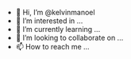 - 👋 Hi, I’m @kelvinmanoel
- 👀 I’m interested in ...
- 🌱 I’m currently learning ...
- 💞️ I’m looking to collaborate on ...
- 📫 How to reach me ...

<!---
kelvinmanoel/kelvinmanoel is a ✨ special ✨ repository because its `README.md` (this file) appears on your GitHub profile.
You can click the Preview link to take a look at your changes.
--->
